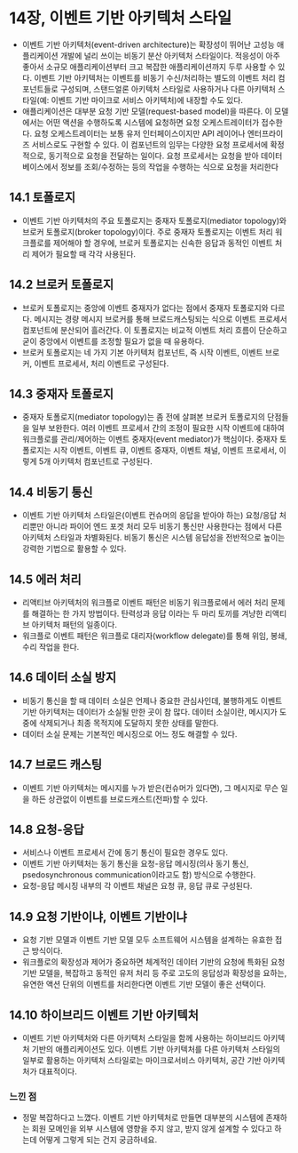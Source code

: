 # 14장, 이벤트 기반 아키텍처 스타일
- 이벤트 기반 아키텍처(event-driven architecture)는 확장성이 뛰어난 고성능 애플리케이션 개발에 널리 쓰이는 비동기 분산 아키텍처 스타일이다. 적응성이 아주 좋아서 소규모 애플리케이션부터 크고 복잡한 애플리케이션까지 두루 사용할 수 있다. 이벤트 기반 아키텍처는 이벤트를 비동기 수신/처리하는 별도의 이벤트 처리 컴포넌트들로 구성되며, 스탠드얼론 아키텍처 스타일로 사용하거나 다른 아키텍처 스타일(예: 이벤트 기반 마이크로 서비스 아키텍처)에 내장할 수도 있다.
- 애플리케이션은 대부분 요청 기반 모델(request-based model)을 따른다. 이 모델에서는 어떤 액션을 수행하도록 시스템에 요청하면 요청 오케스트레이터가 접수한다. 요청 오케스트레이터는 보통 유저 인터페이스이지만 API 레이어나 엔터프라이즈 서비스로도 구현할 수 있다. 이 컴포넌트의 임무는 다양한 요청 프로세서에 확정적으로, 동기적으로 요청을 전달하는 일이다. 요청 프로세서는 요청을 받아 데이터베이스에서 정보를 조회/수정하는 등의 작업을 수행하는 식으로 요청을 처리한다

## 14.1 토폴로지
- 이벤트 기반 아키텍처의 주요 토폴로지는 중재자 토폴로지(mediator topology)와 브로커 토폴로지(broker topology)이다. 주로 중재자 토폴로지는 이벤트 처리 워크플로를 제어해야 할 경우에, 브로커 토폴로지는 신속한 응답과 동적인 이벤트 처리 제어가 필요할 때 각각 사용된다.

## 14.2 브로커 토폴로지
- 브로커 토폴로지는 중앙에 이벤트 중재자가 없다는 점에서 중재자 토폴로지와 다르다. 메시지는 경량 메시지 브로커를 통해 브로드캐스팅되는 식으로 이벤트 프로세서 컴포넌트에 분산되어 흘러간다. 이 토폴로지는 비교적 이벤트 처리 흐름이 단순하고 굳이 중앙에서 이벤트를 조정할 필요가 없을 때 유용하다.
- 브로커 토폴로지는 네 가지 기본 아키텍처 컴포넌트, 즉 시작 이벤트, 이벤트 브로커, 이벤트 프로세서, 처리 이벤트로 구성된다.

## 14.3 중재자 토폴로지
- 중재자 토폴로지(mediator topology)는 좀 전에 살펴본 브로커 토폴로지의 단점들을 일부 보완한다. 여러 이벤트 프로세서 간의 조정이 필요한 시작 이벤트에 대하여 워크플로를 관리/제어하는 이벤트 중재자(event mediator)가 핵심이다. 중재자 토폴로지는 시작 이벤트, 이벤트 큐, 이벤트 중재자, 이벤트 채널, 이벤트 프로세서, 이렇게 5개 아키텍처 컴포넌트로 구성된다.

## 14.4 비동기 통신
- 이벤트 기반 아키텍처 스타일은(이벤트 컨슈머의 응답을 받아야 하는) 요청/응답 처리뿐만 아니라 파이어 엔드 포겟 처리 모두 비동기 통신만 사용한다는 점에서 다른 아키텍처 스타일과 차별화된다. 비동기 통신은 시스템 응답성을 전반적으로 높이는 강력한 기법으로 활용할 수 있다.

## 14.5 에러 처리
- 리액티브 아키텍처의 워크플로 이벤트 패턴은 비동기 워크플로에서 에러 처리 문제를 해결하는 한 가지 방법이다. 탄력성과 응답 이라는 두 마리 토끼를 겨냥한 리액티브 아키텍처 패턴의 일종이다.
- 워크플로 이벤트 패턴은 워크플로 대리자(workflow delegate)를 통해 위임, 봉쇄, 수리 작업을 한다. 

## 14.6 데이터 소실 방지
- 비동기 통신을 할 때 데이터 소실은 언제나 중요한 관심사인데, 불행하게도 이벤트 기반 아키텍처는 데이터가 소실될 만한 곳이 참 많다. 데이터 소실이란, 메시지가 도중에 삭제되거나 최종 목적지에 도달하지 못한 상태를 말한다. 
- 데이터 소실 문제는 기본적인 메시징으로 어느 정도 해결할 수 있다.

## 14.7 브로드 캐스팅
- 이벤트 기반 아키텍처는 메시지를 누가 받은(컨슈머가 있다면), 그 메시지로 무슨 일을 하든 상관없이 이벤트를 브로드캐스트(전파)할 수 있다.

## 14.8 요청-응답
- 서비스나 이벤트 프로세서 간에 동기 통신이 필요한 경우도 있다.
- 이벤트 기반 아키텍처는 동기 통신을 요청-응답 메시징(의사 동기 통신, psedosynchronous communication이라고도 함) 방식으로 수행한다.
- 요청-응답 메시징 내부의 각 이벤트 채널은 요청 큐, 응답 큐로 구성된다. 

## 14.9 요청 기반이냐, 이벤트 기반이냐
- 요청 기반 모델과 이벤트 기반 모델 모두 소프트웨어 시스템을 설계하는 유효한 접근 방식이다.
- 워크플로의 확장성과 제어가 중요하면 체계적인 데이터 기반의 요청에 특화된 요청 기반 모델을, 복잡하고 동적인 유저 처리 등 주로 고도의 응답성과 확장성을 요하는, 유연한 액션 단위의 이벤트를 처리한다면 이벤트 기반 모델이 좋은 선택이다.

## 14.10 하이브리드 이벤트 기반 아키텍처
- 이벤트 기반 아키텍처와 다른 아키텍처 스타일을 함께 사용하는 하이브리드 아키텍처 기반의 애플리케이션도 있다. 이벤트 기반 아키텍처를 다른 아키텍처 스타일의 일부로 활용하는 아키텍처 스타일로는 마이크로서비스 아키텍처, 공간 기반 아키텍처가 대표적이다.

### 느낀 점
- 정말 복잡하다고 느꼈다. 이벤트 기반 아키텍처로 만들면 대부분의 시스템에 존재하는 회원 모메인을 외부 시스템에 영향을 주지 않고, 받지 않게 설계할 수 있다고 하는데 어떻게 그렇게 되는 건지 궁금하네요.